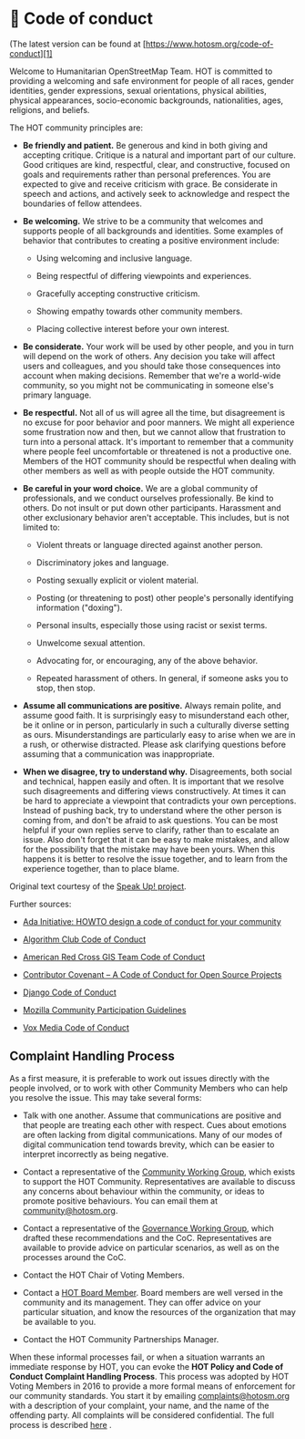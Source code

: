 # 📜 Code of conduct

(The latest version can be found at [https://www.hotosm.org/code-of-conduct][1]

Welcome to Humanitarian OpenStreetMap Team. HOT is committed to providing a
welcoming and safe environment for people of all races, gender identities,
gender expressions, sexual orientations, physical abilities, physical
appearances, socio-economic backgrounds, nationalities, ages, religions, and
beliefs.

The HOT community principles are:

- **Be friendly and patient.** Be generous and kind in both giving and accepting
  critique. Critique is a natural and important part of our culture. Good
  critiques are kind, respectful, clear, and constructive, focused on goals and
  requirements rather than personal preferences. You are expected to give and
  receive criticism with grace. Be considerate in speech and actions, and
  actively seek to acknowledge and respect the boundaries of fellow attendees.

- **Be welcoming.** We strive to be a community that welcomes and supports
  people of all backgrounds and identities. Some examples of behavior that
  contributes to creating a positive environment include:
  - Using welcoming and inclusive language.

  - Being respectful of differing viewpoints and experiences.

  - Gracefully accepting constructive criticism.

  - Showing empathy towards other community members.

  - Placing collective interest before your own interest.

- **Be considerate.** Your work will be used by other people, and you in turn
  will depend on the work of others. Any decision you take will affect users and
  colleagues, and you should take those consequences into account when making
  decisions. Remember that we're a world-wide community, so you might not be
  communicating in someone else's primary language.

- **Be respectful.** Not all of us will agree all the time, but disagreement is
  no excuse for poor behavior and poor manners. We might all experience some
  frustration now and then, but we cannot allow that frustration to turn into a
  personal attack. It's important to remember that a community where people feel
  uncomfortable or threatened is not a productive one. Members of the HOT
  community should be respectful when dealing with other members as well as with
  people outside the HOT community.

- **Be careful in your word choice.** We are a global community of
  professionals, and we conduct ourselves professionally. Be kind to others. Do
  not insult or put down other participants. Harassment and other exclusionary
  behavior aren't acceptable. This includes, but is not limited to:
  - Violent threats or language directed against another person.

  - Discriminatory jokes and language.

  - Posting sexually explicit or violent material.

  - Posting (or threatening to post) other people's personally identifying
    information ("doxing").

  - Personal insults, especially those using racist or sexist terms.

  - Unwelcome sexual attention.

  - Advocating for, or encouraging, any of the above behavior.

  - Repeated harassment of others. In general, if someone asks you to stop, then
    stop.

- **Assume all communications are positive.** Always remain polite, and assume
  good faith. It is surprisingly easy to misunderstand each other, be it online
  or in person, particularly in such a culturally diverse setting as ours.
  Misunderstandings are particularly easy to arise when we are in a rush, or
  otherwise distracted. Please ask clarifying questions before assuming that a
  communication was inappropriate.

- **When we disagree, try to understand why.** Disagreements, both social and
  technical, happen easily and often. It is important that we resolve such
  disagreements and differing views constructively. At times it can be hard to
  appreciate a viewpoint that contradicts your own perceptions. Instead of pushing
  back, try to understand where the other person is coming from, and don't be
  afraid to ask questions. You can be most helpful if your own replies serve to
  clarify, rather than to escalate an issue. Also don't forget that it can be
  easy to make mistakes, and allow for the possibility that the mistake may have
  been yours. When this happens it is better to resolve the issue together, and
  to learn from the experience together, than to place blame.

Original text courtesy of the [Speak Up! project][1].

Further sources:

- [Ada Initiative: HOWTO design a code of conduct for your community][3]

- [Algorithm Club Code of Conduct][4]

- [American Red Cross GIS Team Code of Conduct][5]

- [Contributor Covenant – A Code of Conduct for Open Source Projects][6]

- [Django Code of Conduct][7]

- [Mozilla Community Participation Guidelines][8]

- [Vox Media Code of Conduct][9]

## Complaint Handling Process

As a first measure, it is preferable to work out issues directly with the people
involved, or to work with other Community Members who can help you resolve the
issue. This may take several forms:

- Talk with one another. Assume that communications are positive and that people
  are treating each other with respect. Cues about emotions are often lacking
  from digital communications. Many of our modes of digital communication tend
  towards brevity, which can be easier to interpret incorrectly as being negative.

- Contact a representative of the [Community Working Group][10], which exists to
  support the HOT Community. Representatives are available to discuss any
  concerns about behaviour within the community, or ideas to promote positive
  behaviours. You can email them at
  [community@hotosm.org](mailto:community@hotosm.org).

- Contact a representative of the [Governance Working Group][11], which drafted
  these recommendations and the CoC. Representatives are available to provide
  advice on particular scenarios, as well as on the processes around the CoC.

- Contact the HOT Chair of Voting Members.

- Contact a [HOT Board Member][12]. Board members are well versed in the
  community and its management. They can offer advice on your particular
  situation, and know the resources of the organization that may be available to
  you.

- Contact the HOT Community Partnerships Manager.

When these informal processes fail, or when a situation warrants an immediate
response by HOT, you can evoke the
**HOT Policy and Code of Conduct Complaint Handling Process**.
This process was adopted by HOT Voting Members in 2016 to provide a more formal
means of enforcement for our community standards. You start it by emailing
[complaints@hotosm.org](mailto:compaints@hotosm.org) with a description of
your complaint, your name, and the name of the offending party.
All complaints will be considered confidential.
The full process is described [here][13] .

[1]: https://www.hotosm.org/code-of-conduct
[3]: https://adainitiative.org/2014/02/18/howto-design-a-code-of-conduct-for-your-community/
[4]: https://github.com/drtortoise/critical-algorithm-studies/blob/master/code-of-conduct.md
[5]: https://github.com/AmericanRedCross/team-code-of-conduct
[6]: http://contributor-covenant.org/
[7]: https://www.djangoproject.com/conduct/
[8]: https://www.mozilla.org/en-US/about/governance/policies/participation/
[9]: http://code-of-conduct.voxmedia.com/
[10]: https://www.hotosm.org/community/working-groups/
[11]: https://www.hotosm.org/community/working-groups/
[12]: https://www.hotosm.org/board
[13]: https://docs.google.com/document/d/1xb-SPADtSbgwl6mAgglHMPHpknt-E7lKRoIcSbW431A/edit
